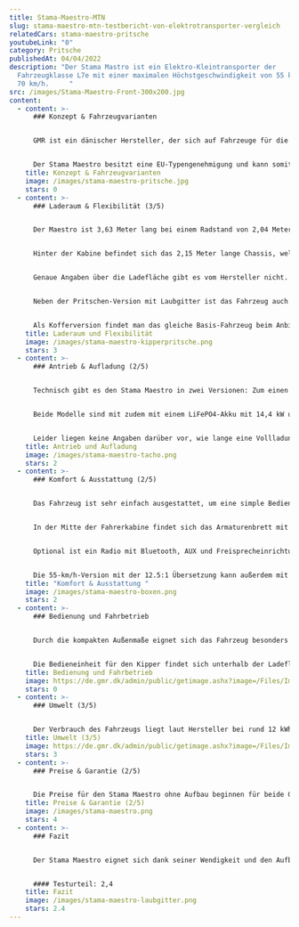 ```yaml
---
title: Stama-Maestro-MTN
slug: stama-maestro-mtn-testbericht-von-elektrotransporter-vergleich
relatedCars: stama-maestro-pritsche
youtubeLink: "0"
category: Pritsche
publishedAt: 04/04/2022
description: "Der Stama Mastro ist ein Elektro-Kleintransporter der
  Fahrzeugklasse L7e mit einer maximalen Höchstgeschwindigkeit von 55 km/h oder
  70 km/h.     "
src: /images/Stama-Maestro-Front-300x200.jpg
content:
  - content: >-
      ### Konzept & Fahrzeugvarianten


      GMR ist ein dänischer Hersteller, der sich auf Fahrzeuge für die Pflege und Reinigung von Parks, Straßen und Anlagen spezialisiert hat. Der Stama Maestro kam 2019 auf den Markt und ist das bisher größte Fahrzeug des Herstellers. Außerdem ist er unter dem Namen Addax in Deutschland verfügbar. Er ist mit fester oder hydraulisch kippbarer Pritsche verfügbar. Diese kann entweder mit klappbaren Seitenwänden oder mit einem hohen Gitteraufbau versehen werden.


      Der Stama Maestro besitzt eine EU-Typengenehmigung und kann somit in allen EU-Staaten auf öffentlichen Straßen bewegt werden.
    title: Konzept & Fahrzeugvarianten
    image: /images/stama-maestro-pritsche.jpg
    stars: 0
  - content: >-
      ### Laderaum & Flexibilität (3/5)


      Der Maestro ist 3,63 Meter lang bei einem Radstand von 2,04 Meter. Die Breite des Fahrzeuges beträgt knapp 1,50 Meter (1,39 m ohne Spiegel), womit es auch für engere Parkanlagen geeignet ist. Ohne Warnleuchte hat die Kabine Höhe von 1,99 Meter, welches auch bei hohem Gitteraufbau die Gesamthöhe des Maestros ist.


      Hinter der Kabine befindet sich das 2,15 Meter lange Chassis, welches entweder mit fester oder hydraulischer Pritsche ausgestattet werden kann. Außerdem kann der Kunde wählen, ob die Pritsche über klappbare, flache Seitenwände oder über hohe Gitterwände verfügen soll. Ersteres ist für den Transport von Gütern und Arbeitsgeräten praktisch, während zweiteres ideal als Laubgitter ist. Das Fahrzeug ist außerdem auch als kurzer Heckkipper mit seitlich abklappbaren Bordwänden verfügbar.  Der Raum zwischen Fahrerkabine und Ladefläche wird hier durch eine praktische Werkzeugbox ergänzt.


      Genaue Angaben über die Ladefläche gibt es vom Hersteller nicht. Diese dürfte aber angesichts der Maße bei rund 3 m² liegen. Die Nutzlast liegt bei 1.000 Kilogramm, wodurch der Stama Maestro ein zulässiges Gesamtgewicht von 1.600 Kilogramm erreicht.


      Neben der Pritschen-Version mit Laubgitter ist das Fahrzeug auch als Pritsche mit Planen und Spriegelaufbau verfügbar. Ebenso ist eine kippbare Container-Mulde mit einem Volumen von knapp 2m³ inklusive Seitentür erhältlich. 


      Als Kofferversion findet man das gleiche Basis-Fahrzeug beim Anbieter Addax.
    title: Laderaum und Flexibilität
    image: /images/stama-maestro-kipperpritsche.png
    stars: 3
  - content: >-
      ### Antrieb & Aufladung (2/5)


      Technisch gibt es den Stama Maestro in zwei Versionen: Zum einen mit einer Getriebeübersetzung: 8.8:1 und einer Höchstgeschwindigkeit von 70 km/h und zum anderen mit der Übersetzung: 12.5:1 sowie einer Höchstgeschwindigkeit von 55 km/h. Beide Versionen verfügen über einen 72V-Motor mit einer Leistung von 9 kW.


      Beide Modelle sind mit zudem mit einem LiFePO4-Akku mit 14,4 kW und 200 amp.h ausgestattet. Laut Hersteller soll die 70-km/h-Variante eine Reichweite von 87 Kilometer und die 55-km/h-Variante eine Reichweite von 132 km (WLTP) erreichen.


      Leider liegen keine Angaben darüber vor, wie lange eine Vollladung des jeweiligen Akkus benötigt.
    title: Antrieb und Aufladung
    image: /images/stama-maestro-tacho.png
    stars: 2
  - content: >-
      ### Komfort & Ausstattung (2/5)


      Das Fahrzeug ist sehr einfach ausgestattet, um eine simple Bedienung zu garantieren und den Akku nicht unnötig zu belasten. Die Ausstattungsliste setzt auf nützliche Helfer wie eine Servolenkung (optional) für einfaches Handling, eine Anhängerkupplung (ebenfalls optional) oder eine serienmäßige Scheibenwaschanlage für die Frontscheibe. Für den Einsatz in der kalten Jahreszeit lohnt es sich, den Aufpreis für eine Heizung und einen Satz Winterreifen zu zahlen. 


      In der Mitte der Fahrerkabine findet sich das Armaturenbrett mit Bedienfelder in der Mitte wie beispielsweise Fahrmodi-Schalter oder Berganfahrassistent. Darüber ist das Kontrolldisplay mit Kilometeranzeige, Betriebsstundenzähler und Batterieladeanzeige. 


      Optional ist ein Radio mit Bluetooth, AUX und Freisprecheinrichtung sowie eine Rückfahrkamera verfügbar. Unter der Ladefläche kann das Fahrzeugchassis mit zwei Boxen ausgestattet werden. In diesen findet beispielsweise ein Ladegerät mit 220 Volt Stecker, ein Dieseltank für die Webasto Heizung oder ein Wassertank für die Wisch/Wasch-Anlage Platz. In den Boxen kann jedoch auch zusätzliches Werkzeug verstaut werden. 


      Die 55-km/h-Version mit der 12.5:1 Übersetzung kann außerdem mit einer  Anhängerkupplung ausgerüstet werden. Ob diese auch auf öffentlichen Straßen verwendet werden darf, macht der Hersteller auf der Website jedoch nicht deutlich.
    title: "Komfort & Ausstattung "
    image: /images/stama-maestro-boxen.png
    stars: 2
  - content: >-
      ### Bedienung und Fahrbetrieb


      Durch die kompakten Außenmaße eignet sich das Fahrzeug besonders  für schmale Wege in Grünanlagen oder Parks. Mit einem Wendekreis von 4,5 Metern lässt sich das Fahrzeug stets bequem wenden. Die Große Frontscheibe bringt dabei eine gute Verkehrsübersicht. 


      Die Bedieneinheit für den Kipper findet sich unterhalb der Ladefläche und kann über einen Schlüssel gestartet werden.
    title: Bedienung und Fahrbetrieb
    image: https://de.gmr.dk/admin/public/getimage.ashx?image=/Files/Images/STAMA/MAESTRO/STAMA-MT-10-10_.JPG&crop=0&Width=1200
    stars: 0
  - content: >-
      ### Umwelt (3/5)


      Der Verbrauch des Fahrzeugs liegt laut Hersteller bei rund 12 kWh. Bei angenommenen 30 Cent pro Kilowattstunde kosten 100 Kilometer Fahrt 3,60 €.
    title: Umwelt (3/5)
    image: https://de.gmr.dk/admin/public/getimage.ashx?image=/Files/Images/STAMA/MAESTRO/MT10-Havn-24_.JPG&crop=0&Width=1200
    stars: 3
  - content: >-
      ### Preise & Garantie (2/5)


      Die Preise für den Stama Maestro ohne Aufbau beginnen für beide Getriebe-Versionen bei 35.450,- zzgl. Mwst. Ein konkretes Angebot für ein spezielles Modell können Interessenten auf Anfrage beim Unternehmen erhalten. Im Preis enthalten ist das Lithium-Ionen-Akkupaket, auf welches der Hersteller eine Garantie von 5 Jahren gibt. Über die Dauer eine Fahrzeuggarantie gibt es leider keine Angaben.
    title: Preise & Garantie (2/5)
    image: /images/stama-maestro.png
    stars: 4
  - content: >-
      ### Fazit


      Der Stama Maestro eignet sich dank seiner Wendigkeit und den Aufbautypen besonders für Landschaftsbaubetriebe und Kommunen zur Pflege von Grünanlagen und Parks. Als reines Lieferfahrzeug eignet sich der Mestro wohl eher weniger. Während die Ausstattung sehr minimal ist und selbst eine Heizung Aufpreis kostet, punktet der Stama mit einer Garantie von 5 Jahren auf die Akkus. Der Preis ist bezogen auf die Fahrzeuggröße und Einsatzmöglichkeiten jedoch relativ hoch. 


      #### Testurteil: 2,4
    title: Fazit
    image: /images/stama-maestro-laubgitter.png
    stars: 2.4
---
```

